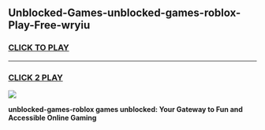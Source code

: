 
## Unblocked-Games-unblocked-games-roblox-Play-Free-wryiu
<h3>
<a href="https://premium76.site?title=unblocked-games-roblox&ref=20M">CLICK TO PLAY</a></h3>
<hr>

<h3>
<a href="https://premium76.site?title=unblocked-games-roblox&ref=20M">CLICK 2 PLAY</a>
  
</h3>

<a href="https://premium76.site?title=unblocked-games-roblox&ref=19M"><img src="https://clearcache.store/games.png"></a>


**unblocked-games-roblox games unblocked: Your Gateway to Fun and Accessible Online Gaming**
